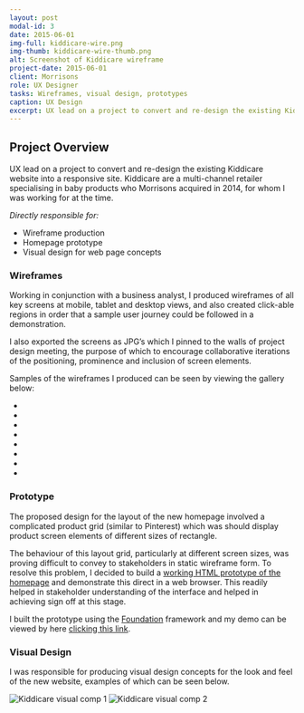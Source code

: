 ```yaml
---
layout: post
modal-id: 3
date: 2015-06-01
img-full: kiddicare-wire.png
img-thumb: kiddicare-wire-thumb.png
alt: Screenshot of Kiddicare wireframe
project-date: 2015-06-01
client: Morrisons
role: UX Designer
tasks: Wireframes, visual design, prototypes
caption: UX Design
excerpt: UX lead on a project to convert and re-design the existing Kiddicare website into a responsive site. 
---
```


## Project Overview

UX lead on a project to convert and re-design the existing Kiddicare website into a responsive site.  Kiddicare are a multi-channel retailer specialising in baby products who Morrisons acquired in 2014, for whom I was working for at the time. 

*Directly responsible for:*

* Wireframe production
* Homepage prototype
* Visual design for web page concepts

### Wireframes

Working in conjunction with a business analyst, I produced wireframes of all  key screens at mobile, tablet and desktop views, and also created click-able regions in order that a sample user journey could be followed in a  demonstration.

I also exported the screens as JPG’s which I pinned to the walls of project design meeting, the purpose of which to encourage collaborative iterations of the positioning, prominence and inclusion of screen elements.  

Samples of the wireframes I produced can be seen by viewing the gallery below:

<ul id="kid-wires" class="list-unstyled">
  <li>
    <a href="#slide1"><img src="/img/portfolio/wires-kid/home-d.png" alt=""></a>
  </li>
    <li>
    <a href="#slide2"><img src="/img/portfolio/wires-kid/home-t.png" alt=""></a>
  </li>
    <li>
    <a href="#slide3"><img src="/img/portfolio/wires-kid/home-m.png" alt=""></a>
  </li>
    <li>
    <a href="#slide4"><img src="/img/portfolio/wires-kid/off-canvas.png" alt=""></a>
  </li>
    <li>
    <a href="#slide5"><img src="/img/portfolio/wires-kid/pdp.png" alt=""></a>
  </li>
    <li>
    <a href="#slide6"><img src="/img/portfolio/wires-kid/pdp-t.png" alt=""></a>
  </li>
    <li>
    <a href="#slide7"><img src="/img/portfolio/wires-kid/plp-d.png" alt=""></a>
  </li>
    <li>
    <a href="#slide8"><img src="/img/portfolio/wires-kid/plp-t.png" alt=""></a>
  </li>
</ul>



### Prototype

The proposed design for the layout of the new homepage involved a complicated product grid (similar to Pinterest) which was should display product screen elements of different sizes of rectangle.

The behaviour of this layout grid, particularly at different screen sizes, was proving difficult to convey to stakeholders in static wireframe form.  To resolve this problem, I decided to build a <a href="/protos/kiddicare/demo.html">working HTML prototype of the homepage</a> and demonstrate this direct in a web browser.  This readily helped in stakeholder understanding of the interface and helped in achieving sign off at this stage. 

I built the prototype using the <a href="http://foundation.zurb.com/">Foundation</a> framework and my demo can be viewed by here <a href="/protos/kiddicare/demo.html">clicking this link</a>.

### Visual Design

I was responsible for producing visual design concepts for the look and feel of the new website, examples of which can be seen below.  

<img src="/img/portfolio/kiddicare-comp1.jpg" alt="Kiddicare visual comp 1" />

<img src="/img/portfolio/kiddicare-comp2.jpg" alt="Kiddicare visual comp 2" />












